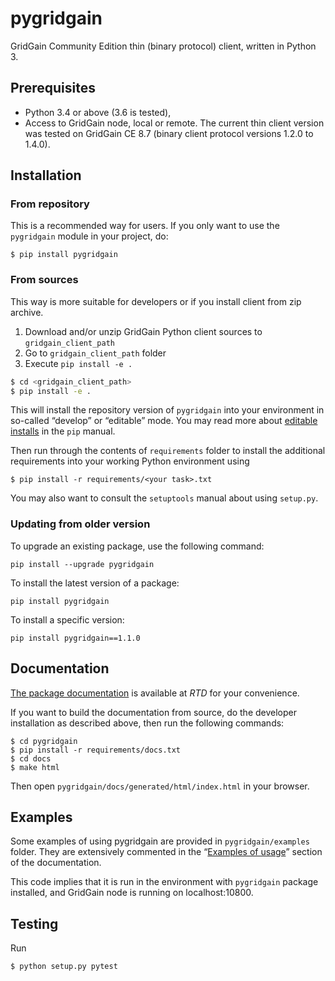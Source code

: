 # pygridgain
GridGain Community Edition thin (binary protocol) client, written in Python 3.

## Prerequisites

- Python 3.4 or above (3.6 is tested),
- Access to GridGain node, local or remote. The current thin client
  version was tested on GridGain CE 8.7 (binary client protocol versions
  1.2.0 to 1.4.0).

## Installation

### From repository
This is a recommended way for users. If you only want to use the `pygridgain`
module in your project, do:
```
$ pip install pygridgain
```

### From sources
This way is more suitable for developers or if you install client from zip archive.
1. Download and/or unzip GridGain Python client sources to `gridgain_client_path`
2. Go to `gridgain_client_path` folder
3. Execute `pip install -e .`

```bash
$ cd <gridgain_client_path>
$ pip install -e .
```

This will install the repository version of `pygridgain` into your environment
in so-called “develop” or “editable” mode. You may read more about
[editable installs](https://pip.pypa.io/en/stable/reference/pip_install/#editable-installs)
in the `pip` manual.

Then run through the contents of `requirements` folder to install
the additional requirements into your working Python environment using
```
$ pip install -r requirements/<your task>.txt
```

You may also want to consult the `setuptools` manual about using `setup.py`.

### Updating from older version

To upgrade an existing package, use the following command:
```
pip install --upgrade pygridgain
```

To install the latest version of a package:

```
pip install pygridgain
```

To install a specific version:

```
pip install pygridgain==1.1.0
```

## Documentation
[The package documentation](https://pygridgain.readthedocs.io) is available
at *RTD* for your convenience.

If you want to build the documentation from source, do the developer
installation as described above, then run the following commands:
```
$ cd pygridgain
$ pip install -r requirements/docs.txt
$ cd docs
$ make html
```

Then open `pygridgain/docs/generated/html/index.html`
in your browser.

## Examples
Some examples of using pygridgain are provided in
`pygridgain/examples` folder. They are extensively
commented in the
“[Examples of usage](https://pygridgain.readthedocs.io/en/latest/examples.html)”
section of the documentation.

This code implies that it is run in the environment with `pygridgain` package
installed, and GridGain node is running on localhost:10800.

## Testing
Run
```
$ python setup.py pytest
```